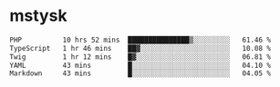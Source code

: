 # mstysk

<!--START_SECTION:waka-->

```txt
PHP          10 hrs 52 mins  ███████████████▒░░░░░░░░░   61.46 %
TypeScript   1 hr 46 mins    ██▓░░░░░░░░░░░░░░░░░░░░░░   10.08 %
Twig         1 hr 12 mins    █▓░░░░░░░░░░░░░░░░░░░░░░░   06.81 %
YAML         43 mins         █░░░░░░░░░░░░░░░░░░░░░░░░   04.10 %
Markdown     43 mins         █░░░░░░░░░░░░░░░░░░░░░░░░   04.05 %
```

<!--END_SECTION:waka-->
